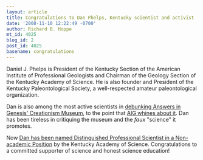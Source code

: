 ```yaml
---
layout: article
title: Congratulations to Dan Phelps, Kentucky scientist and activist
date: '2008-11-10 12:22:49 -0700'
author: Richard B. Hoppe
mt_id: 4025
blog_id: 2
post_id: 4025
basename: congratulations
---
```

Daniel J. Phelps is President of the Kentucky Section of the American Institute of Professional Geologists and Chairman of the Geology Section of the Kentucky Academy of Science.  He is also founder and President of the Kentucky Paleontological Society, a well-respected amateur paleontological organization.

Dan is also among the most active scientists in [debunking Answers in Genesis' Creationism Museum](http://ncseweb.org/creationism/general/anti-museum-overview-review-answers-genesis-creation-museum), to the point that [AIG whines about it](http://blogs.answersingenesis.org/aroundtheworld/2008/10/28/evolutionist-calls-aig-morons/).  Dan has been tireless in critiquing the museum and the _faux_ "science" it promotes.

Now [Dan has been named Distinguished Professional Scientist in a Non-academic Position](http://www.kyacademyofscience.org/members/awards.php?page=superlative&amp;year=2008) by the Kentucky Academy of Science.  Congratulations to a committed supporter of science and honest science education!
